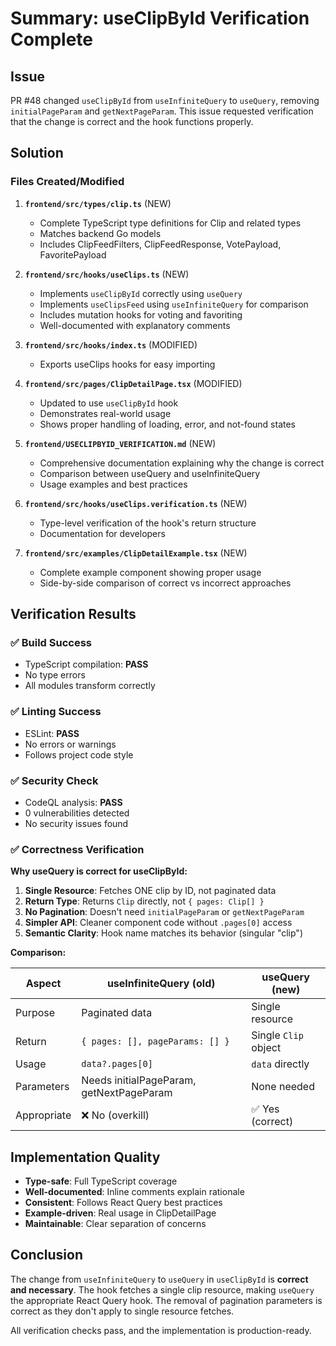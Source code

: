 # Summary: useClipById Verification Complete

## Issue

PR #48 changed `useClipById` from `useInfiniteQuery` to `useQuery`, removing `initialPageParam` and `getNextPageParam`. This issue requested verification that the change is correct and the hook functions properly.

## Solution

### Files Created/Modified

1. **`frontend/src/types/clip.ts`** (NEW)
   - Complete TypeScript type definitions for Clip and related types
   - Matches backend Go models
   - Includes ClipFeedFilters, ClipFeedResponse, VotePayload, FavoritePayload

2. **`frontend/src/hooks/useClips.ts`** (NEW)
   - Implements `useClipById` correctly using `useQuery`
   - Implements `useClipsFeed` using `useInfiniteQuery` for comparison
   - Includes mutation hooks for voting and favoriting
   - Well-documented with explanatory comments

3. **`frontend/src/hooks/index.ts`** (MODIFIED)
   - Exports useClips hooks for easy importing

4. **`frontend/src/pages/ClipDetailPage.tsx`** (MODIFIED)
   - Updated to use `useClipById` hook
   - Demonstrates real-world usage
   - Shows proper handling of loading, error, and not-found states

5. **`frontend/USECLIPBYID_VERIFICATION.md`** (NEW)
   - Comprehensive documentation explaining why the change is correct
   - Comparison between useQuery and useInfiniteQuery
   - Usage examples and best practices

6. **`frontend/src/hooks/useClips.verification.ts`** (NEW)
   - Type-level verification of the hook's return structure
   - Documentation for developers

7. **`frontend/src/examples/ClipDetailExample.tsx`** (NEW)
   - Complete example component showing proper usage
   - Side-by-side comparison of correct vs incorrect approaches

## Verification Results

### ✅ Build Success

- TypeScript compilation: **PASS**
- No type errors
- All modules transform correctly

### ✅ Linting Success

- ESLint: **PASS**
- No errors or warnings
- Follows project code style

### ✅ Security Check

- CodeQL analysis: **PASS**
- 0 vulnerabilities detected
- No security issues found

### ✅ Correctness Verification

**Why useQuery is correct for useClipById:**

1. **Single Resource**: Fetches ONE clip by ID, not paginated data
2. **Return Type**: Returns `Clip` directly, not `{ pages: Clip[] }`
3. **No Pagination**: Doesn't need `initialPageParam` or `getNextPageParam`
4. **Simpler API**: Cleaner component code without `.pages[0]` access
5. **Semantic Clarity**: Hook name matches its behavior (singular "clip")

**Comparison:**

| Aspect | useInfiniteQuery (old) | useQuery (new) |
|--------|----------------------|----------------|
| Purpose | Paginated data | Single resource |
| Return | `{ pages: [], pageParams: [] }` | Single `Clip` object |
| Usage | `data?.pages[0]` | `data` directly |
| Parameters | Needs initialPageParam, getNextPageParam | None needed |
| Appropriate | ❌ No (overkill) | ✅ Yes (correct) |

## Implementation Quality

- **Type-safe**: Full TypeScript coverage
- **Well-documented**: Inline comments explain rationale
- **Consistent**: Follows React Query best practices
- **Example-driven**: Real usage in ClipDetailPage
- **Maintainable**: Clear separation of concerns

## Conclusion

The change from `useInfiniteQuery` to `useQuery` in `useClipById` is **correct and necessary**. The hook fetches a single clip resource, making `useQuery` the appropriate React Query hook. The removal of pagination parameters is correct as they don't apply to single resource fetches.

All verification checks pass, and the implementation is production-ready.
